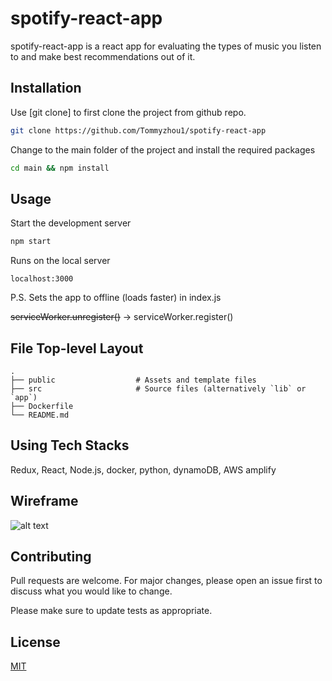 # spotify-react-app

spotify-react-app is a react app for evaluating the types of music you listen to and make best recommendations out of it.

## Installation

Use [git clone] to first clone the project from github repo.

```bash
git clone https://github.com/Tommyzhou1/spotify-react-app
```

Change to the main folder of the project and install the required packages

```bash
cd main && npm install
```

## Usage

Start the development server
```bash
npm start
```

Runs on the local server
```browser
localhost:3000
```

P.S. Sets the app to offline (loads faster) in index.js

~~serviceWorker.unregister()~~ -> serviceWorker.register()

## File Top-level Layout
    .
    ├── public                  # Assets and template files
    ├── src                     # Source files (alternatively `lib` or `app`)
    ├── Dockerfile
    └── README.md

## Using Tech Stacks
Redux, React, Node.js, docker, python, dynamoDB, AWS amplify

## Wireframe
![alt text](https://github.com/Tommyzhou1/spotify-react-app/blob/master/src/WireFrame.JPG)

## Contributing
Pull requests are welcome. For major changes, please open an issue first to discuss what you would like to change.

Please make sure to update tests as appropriate.

## License
[MIT](https://choosealicense.com/licenses/mit/)
